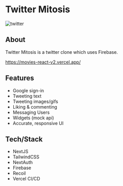 # Twitter Mitosis

![twitter](https://user-images.githubusercontent.com/128709167/233683718-42ab3b0a-67f8-456a-bd30-2b4450cf2a4e.png)

## About
Twitter Mitosis is a twitter clone which uses Firebase.

https://movies-react-v2.vercel.app/

## Features
* Google sign-in
* Tweeting text
* Tweeting images/gifs
* Liking & commenting
* Messaging Users
* Widgets (mock api)
* Accurate, responsive UI

## Tech/Stack
* NextJS
* TailwindCSS
* NextAuth
* Firebase
* Recoil
* Vercel CI/CD

